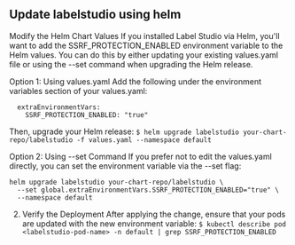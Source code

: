 ## Update labelstudio using helm

Modify the Helm Chart Values
If you installed Label Studio via Helm, you'll want to add the SSRF_PROTECTION_ENABLED environment variable to the Helm values. You can do this by either updating your existing values.yaml file or using the --set command when upgrading the Helm release.

Option 1: Using values.yaml
Add the following under the environment variables section of your values.yaml:


```global:
  extraEnvironmentVars:
    SSRF_PROTECTION_ENABLED: "true"
```

Then, upgrade your Helm release:
`$ helm upgrade labelstudio your-chart-repo/labelstudio -f values.yaml --namespace default `

Option 2: Using --set Command
If you prefer not to edit the values.yaml directly, you can set the environment variable via the --set flag:

```
helm upgrade labelstudio your-chart-repo/labelstudio \
  --set global.extraEnvironmentVars.SSRF_PROTECTION_ENABLED="true" \
  --namespace default
```

2. Verify the Deployment
After applying the change, ensure that your pods are updated with the new environment variable:
`$ kubectl describe pod <labelstudio-pod-name> -n default | grep SSRF_PROTECTION_ENABLED`
